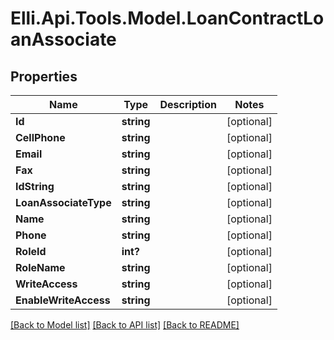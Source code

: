# Elli.Api.Tools.Model.LoanContractLoanAssociate
## Properties

Name | Type | Description | Notes
------------ | ------------- | ------------- | -------------
**Id** | **string** |  | [optional] 
**CellPhone** | **string** |  | [optional] 
**Email** | **string** |  | [optional] 
**Fax** | **string** |  | [optional] 
**IdString** | **string** |  | [optional] 
**LoanAssociateType** | **string** |  | [optional] 
**Name** | **string** |  | [optional] 
**Phone** | **string** |  | [optional] 
**RoleId** | **int?** |  | [optional] 
**RoleName** | **string** |  | [optional] 
**WriteAccess** | **string** |  | [optional] 
**EnableWriteAccess** | **string** |  | [optional] 

[[Back to Model list]](../README.md#documentation-for-models) [[Back to API list]](../README.md#documentation-for-api-endpoints) [[Back to README]](../README.md)

